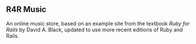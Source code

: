 ## R4R Music

An online music store, based on an example site from the textbook *Ruby for Rails* by David A. Black, updated to use more recent editions of Ruby and Rails.
